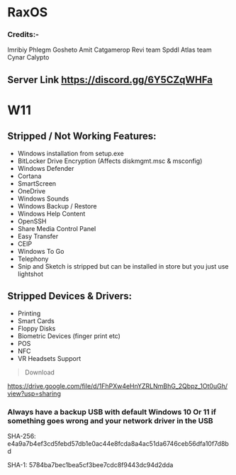# RaxOS

### Credits:-
Imribiy
Phlegm
Gosheto
Amit
Catgamerop 
Revi team
Spddl
Atlas team
Cynar
Calypto

## Server Link https://discord.gg/6Y5CZqWHFa


# W11
## Stripped / Not Working Features:
- Windows installation from setup.exe
- BitLocker Drive Encryption (Affects diskmgmt.msc & msconfig)
- Windows Defender
- Cortana
- SmartScreen
- OneDrive
- Windows Sounds
- Windows Backup / Restore
- Windows Help Content
- OpenSSH
- Share Media Control Panel
- Easy Transfer
- CEIP
- Windows To Go
- Telephony
- Snip and Sketch is stripped but can be installed in store but you just use lightshot

## Stripped Devices & Drivers:
- Printing
- Smart Cards
- Floppy Disks
- Biometric Devices (finger print etc)
- POS
- NFC
- VR Headsets Support

> Download

https://drive.google.com/file/d/1FhPXw4eHnYZRLNmBhG_2Qbpz_1Ot0uGh/view?usp=sharing

### Always have a backup USB with default Windows 10 Or 11 if something goes wrong and your network driver in the USB

SHA-256: e4a9a7b4ef3cd5febd57db1e0ac44e8fcda8a4ac51da6746ceb56dfa10f7d8bd

SHA-1: 5784ba7bec1bea5cf3bee7cdc8f9443dc94d2dda
